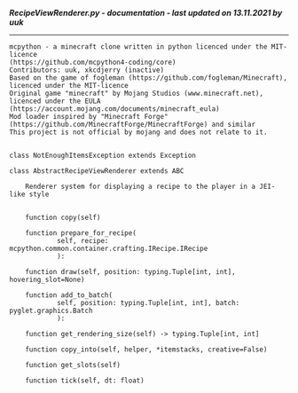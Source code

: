 ***RecipeViewRenderer.py - documentation - last updated on 13.11.2021 by uuk***
___

    mcpython - a minecraft clone written in python licenced under the MIT-licence 
    (https://github.com/mcpython4-coding/core)
    Contributors: uuk, xkcdjerry (inactive)
    Based on the game of fogleman (https://github.com/fogleman/Minecraft), licenced under the MIT-licence
    Original game "minecraft" by Mojang Studios (www.minecraft.net), licenced under the EULA
    (https://account.mojang.com/documents/minecraft_eula)
    Mod loader inspired by "Minecraft Forge" (https://github.com/MinecraftForge/MinecraftForge) and similar
    This project is not official by mojang and does not relate to it.


    class NotEnoughItemsException extends Exception

    class AbstractRecipeViewRenderer extends ABC
        
        Renderer system for displaying a recipe to the player in a JEI-like style


        function copy(self)

        function prepare_for_recipe(
                self, recipe: mcpython.common.container.crafting.IRecipe.IRecipe
                ):

        function draw(self, position: typing.Tuple[int, int], hovering_slot=None)

        function add_to_batch(
                self, position: typing.Tuple[int, int], batch: pyglet.graphics.Batch
                ):

        function get_rendering_size(self) -> typing.Tuple[int, int]

        function copy_into(self, helper, *itemstacks, creative=False)

        function get_slots(self)

        function tick(self, dt: float)